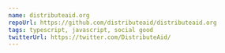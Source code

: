 ```yaml
---
name: distributeaid.org
repoUrl: https://github.com/distributeaid/distributeaid.org
tags: typescript, javascript, social good
twitterUrl: https://twitter.com/DistributeAid/
---
```

